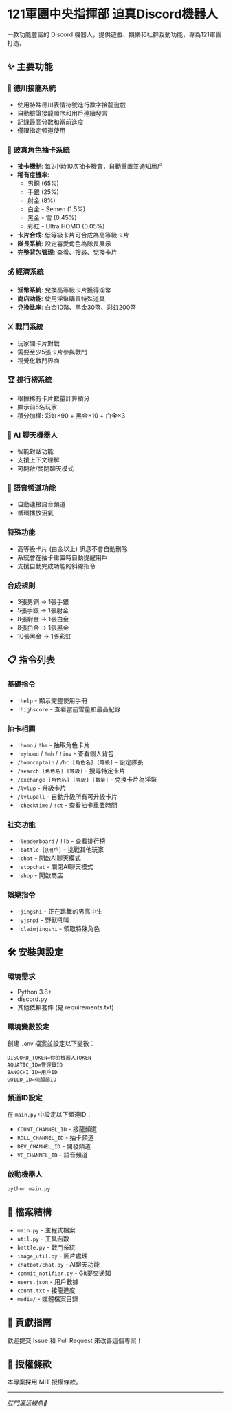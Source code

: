 # 121軍團中央指揮部 迫真Discord機器人 

一款功能豐富的 Discord 機器人，提供遊戲、娛樂和社群互動功能，專為121軍團打造。

## ✨ 主要功能

### 🔢 德川接龍系統
- 使用特殊德川表情符號進行數字接龍遊戲
- 自動驗證接龍順序和用戶連續發言
- 記錄最高分數和當前進度
- 僅限指定頻道使用

### 🎴 破真角色抽卡系統
- **抽卡機制**: 每2小時10次抽卡機會，自動重置並通知用戶
- **稀有度機率**: 
  - 男銅 (65%) 
  - 手銀 (25%)
  - 射金 (8%)
  - 白金 - Semen (1.5%)
  - 黑金 - 雪 (0.45%)
  - 彩虹 - Ultra HOMO (0.05%)
- **卡片合成**: 低等級卡片可合成為高等級卡片
- **隊長系統**: 設定喜愛角色為隊長展示
- **完整背包管理**: 查看、搜尋、兌換卡片

### 💰 經濟系統
- **淫幣系統**: 兌換高等級卡片獲得淫幣
- **商店功能**: 使用淫幣購買特殊道具
- **兌換比率**: 白金10幣、黑金30幣、彩虹200幣

### ⚔️ 戰鬥系統
- 玩家間卡片對戰
- 需要至少5張卡片參與戰鬥
- 視覺化戰鬥界面

### 🏆 排行榜系統
- 根據稀有卡片數量計算積分
- 顯示前5名玩家
- 積分加權: 彩虹×90 + 黑金×10 + 白金×3

### 🤖 AI 聊天機器人
- 智能對話功能
- 支援上下文理解
- 可開啟/關閉聊天模式

### 🎵 語音頻道功能
- 自動連接語音頻道
- 循環播放沼氣

### 特殊功能
- 高等級卡片 (白金以上) 訊息不會自動刪除
- 系統會在抽卡重置時自動提醒用戶
- 支援自動完成功能的斜線指令

### 合成規則
- 3張男銅 → 1張手銀
- 5張手銀 → 1張射金  
- 8張射金 → 1張白金
- 8張白金 → 1張黑金
- 10張黑金 → 1張彩虹

## 📋 指令列表

### 基礎指令
- `!help` - 顯示完整使用手冊
- `!highscore` - 查看當前雪量和最高紀錄

### 抽卡相關
- `!homo` / `!hm` - 抽取角色卡片
- `!myhomo` / `!mh` / `!inv` - 查看個人背包
- `/homocaptain` / `/hc [角色名] [等級]` - 設定隊長
- `/search [角色名] [等級]` - 搜尋特定卡片
- `/exchange [角色名] [等級] [數量]` - 兌換卡片為淫幣
- `/lvlup` - 升級卡片
- `/lvlupall` - 自動升級所有可升級卡片
- `!checktime` / `!ct` - 查看抽卡重置時間

### 社交功能
- `!leaderboard` / `!lb` - 查看排行榜
- `!battle [@用戶]` - 挑戰其他玩家
- `!chat` - 開啟AI聊天模式
- `!stopchat` - 關閉AI聊天模式
- `!shop` - 開啟商店

### 娛樂指令
- `!jingshi` - 正在跳舞的男高中生
- `!yjsnpi` - 野獸吼叫
- `!claimjingshi` - 領取特殊角色

## 🛠️ 安裝與設定

### 環境需求
- Python 3.8+
- discord.py
- 其他依賴套件 (見 requirements.txt)

### 環境變數設定
創建 `.env` 檔案並設定以下變數：
```env
DISCORD_TOKEN=你的機器人TOKEN
AQUATIC_ID=管理員ID
BANGCHI_ID=用戶ID
GUILD_ID=伺服器ID
```

### 頻道ID設定
在 `main.py` 中設定以下頻道ID：
- `COUNT_CHANNEL_ID` - 接龍頻道
- `ROLL_CHANNEL_ID` - 抽卡頻道  
- `DEV_CHANNEL_ID` - 開發頻道
- `VC_CHANNEL_ID` - 語音頻道

### 啟動機器人
```bash
python main.py
```

## 📁 檔案結構
- `main.py` - 主程式檔案
- `util.py` - 工具函數
- `battle.py` - 戰鬥系統
- `image_util.py` - 圖片處理
- `chatbot/chat.py` - AI聊天功能
- `commit_notifier.py` - Git提交通知
- `users.json` - 用戶數據
- `count.txt` - 接龍進度
- `media/` - 媒體檔案目錄

## 🤝 貢獻指南
歡迎提交 Issue 和 Pull Request 來改善這個專案！

## 📄 授權條款
本專案採用 MIT 授權條款。

---
*肛門灌活鰻魚🐍*


